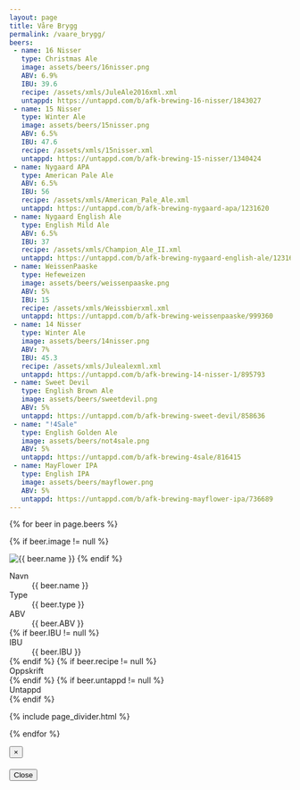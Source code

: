 ```yaml
---
layout: page
title: Våre Brygg
permalink: /vaare_brygg/
beers:
 - name: 16 Nisser
   type: Christmas Ale
   image: assets/beers/16nisser.png
   ABV: 6.9%
   IBU: 39.6
   recipe: /assets/xmls/JuleAle2016xml.xml
   untappd: https://untappd.com/b/afk-brewing-16-nisser/1843027
 - name: 15 Nisser
   type: Winter Ale
   image: assets/beers/15nisser.png
   ABV: 6.5%
   IBU: 47.6
   recipe: /assets/xmls/15nisser.xml
   untappd: https://untappd.com/b/afk-brewing-15-nisser/1340424
 - name: Nygaard APA
   type: American Pale Ale
   ABV: 6.5%
   IBU: 56
   recipe: /assets/xmls/American_Pale_Ale.xml
   untappd: https://untappd.com/b/afk-brewing-nygaard-apa/1231620
 - name: Nygaard English Ale
   type: English Mild Ale
   ABV: 6.5%
   IBU: 37
   recipe: /assets/xmls/Champion_Ale_II.xml
   untappd: https://untappd.com/b/afk-brewing-nygaard-english-ale/1231624
 - name: WeissenPaaske
   type: Hefeweizen
   image: assets/beers/weissenpaaske.png
   ABV: 5%
   IBU: 15
   recipe: /assets/xmls/Weissbierxml.xml
   untappd: https://untappd.com/b/afk-brewing-weissenpaaske/999360
 - name: 14 Nisser
   type: Winter Ale
   image: assets/beers/14nisser.png
   ABV: 7%
   IBU: 45.3
   recipe: /assets/xmls/Julealexml.xml
   untappd: https://untappd.com/b/afk-brewing-14-nisser-1/895793
 - name: Sweet Devil
   type: English Brown Ale
   image: assets/beers/sweetdevil.png
   ABV: 5%
   untappd: https://untappd.com/b/afk-brewing-sweet-devil/858636
 - name: "!4Sale"
   type: English Golden Ale
   image: assets/beers/not4sale.png
   ABV: 5%
   untappd: https://untappd.com/b/afk-brewing-4sale/816415
 - name: MayFlower IPA
   type: English IPA
   image: assets/beers/mayflower.png
   ABV: 5%
   untappd: https://untappd.com/b/afk-brewing-mayflower-ipa/736689
---
```


{% for beer in page.beers %}

{% if beer.image != null %}
<!-- TODO: carousel instead of just image? -->
<img src="{{ site.baseurl }}{{ beer.image }}" title="{{ beer.name }}" class="profile">
{% endif %}

<dl class="dl-horizontal">
  <dt>Navn</dt>
  <dd>{{ beer.name }}</dd>
  <dt>Type</dt>
  <dd>{{ beer.type }}</dd>
  <dt>ABV</dt>
  <dd>{{ beer.ABV }}</dd>
  {% if beer.IBU != null %}
  <dt>IBU</dt>
  <dd>{{ beer.IBU }}</dd>
  {% endif %}
  {% if beer.recipe != null %}
  <dt>Oppskrift</dt>
  <dd>
    <a href="#" data-xml="{{ beer.recipe }}" data-name="{{ beer.name }}" class="beer-xml">
      <i class="fa fa-file-text"></i>
    </a>
  </dd>
  {% endif %}
  {% if beer.untappd != null %}
  <dt>Untappd</dt>
  <dd>
    <a href="{{ beer.untappd }}">
      <i class="fa fa-beer"></i>
    </a>
  </dd>
  {% endif %}
</dl>

{% include page_divider.html %}

{% endfor %}

<div id="beerXmlModal" class="modal fade">
  <div class="modal-dialog">
    <div class="modal-content">
      <div class="modal-header">
        <button type="button" class="close" data-dismiss="modal" aria-label="Close"><span aria-hidden="true">&times;</span></button>
        <h4 class="modal-title"></h4>
      </div>
      <div class="modal-body"></div>
      <div class="modal-footer">
        <button type="button" class="btn btn-default" data-dismiss="modal">Close</button>
      </div>
    </div><!-- /.modal-content -->
  </div><!-- /.modal-dialog -->
</div><!-- /.modal -->
<script type="text/javascript">
  // TODO: move
  $(document).ready(function () {
    var xsl;
    $.get('/assets/xmls/beer.xsl', function (data) {
      xsl = data;
    });
    $('.beer-xml').on('touchend click', function (e) {
      $.get(e.currentTarget.getAttribute('data-xml'), function (xml, status, xhttp) {
        var transform;
        $('#beerXmlModal').modal();
        $('#beerXmlModal').find('.modal-title').text(e.currentTarget.getAttribute('data-name'))

        if (window.ActiveXObject || xhttp.responseType == "msxml-document") {
          transform = xml.transformNode(xsl);
        } else if (document.implementation && document.implementation.createDocument) {
          var xsltProcessor = new XSLTProcessor();
          xsltProcessor.importStylesheet(xsl);
          var frag = xsltProcessor.transformToFragment(xml, document);
          console.log(frag);
          transform = frag;
        }
        $('#beerXmlModal').find('.modal-body').html(transform);

      });
      e.preventDefault();
      e.stopPropagation();
    });
  });
</script>
